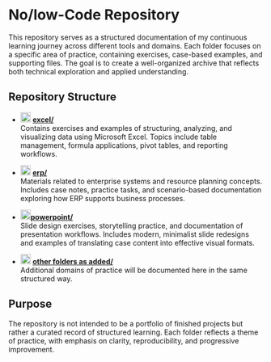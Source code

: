 # No/low-Code Repository

This repository serves as a structured documentation of my continuous learning journey across different tools and domains. Each folder focuses on a specific area of practice, containing exercises, case-based examples, and supporting files. The goal is to create a well-organized archive that reflects both technical exploration and applied understanding.

## Repository Structure  

- <img src="https://cdn.jsdelivr.net/gh/devicons/devicon/icons/microsoftsqlserver/microsoftsqlserver-plain.svg" width="20"/> [**excel/**](./excel-track)  
  Contains exercises and examples of structuring, analyzing, and visualizing data using Microsoft Excel. Topics include table management, formula applications, pivot tables, and reporting workflows.  

- <img src="https://cdn.jsdelivr.net/gh/devicons/devicon/icons/sap/sap-original.svg" width="20"/> [**erp/**](./erp-track)  
  Materials related to enterprise systems and resource planning concepts. Includes case notes, practice tasks, and scenario-based documentation exploring how ERP supports business processes.  

- <img src="https://cdn.jsdelivr.net/gh/devicons/devicon/icons/powerpoint/powerpoint-original.svg" width="20"/>[**powerpoint/**](./powerpoint-track)  
  Slide design exercises, storytelling practice, and documentation of presentation workflows. Includes modern, minimalist slide redesigns and examples of translating case content into effective visual formats.  

- <img src="https://cdn.jsdelivr.net/gh/devicons/devicon/icons/folder/folder-original.svg" width="20"/> [**other folders as added/**](./)  
  Additional domains of practice will be documented here in the same structured way.  

## Purpose

The repository is not intended to be a portfolio of finished projects but rather a curated record of structured learning. Each folder reflects a theme of practice, with emphasis on clarity, reproducibility, and progressive improvement.
